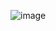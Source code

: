 ![image](https://user-images.githubusercontent.com/114080971/203427110-8b0cb681-719b-4517-bbed-1ffca0c53caf.png)
